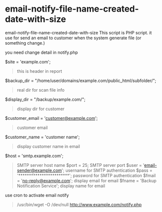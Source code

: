 # email-notify-file-name-created-date-with-size
email-notify-file-name-created-date-with-size
This script is PHP script.
it use for send an email to customer when the system generate file (or something change.)

you need change detail in notify.php

$site = 'example.com';
> this is header in report

$backup_dir = "/home/user/domains/example.com/public_html/subfolder/";
> real dir for scan file info

$display_dir = "/backup/example.com/";
> display dir for customer

$customer_email = 'customer@example.com';
> customer email

$customer_name = 'customer name';
> display customer name in email

$host = 'smtp.example.com';
> SMTP server host name
$port = 25;
> SMTP server port
$user = 'email-sender@example.com';
> username for SMTP authentication
$pass = '************************';
> password for SMTP authentication
$fmail = 'no-reply@example.com';
> display email for email
$fname = 'Backup Notification Service';
> display name for email

use cron to activate email notify
>/usr/bin/wget -O /dev/null http://www.example.com/notify.php
